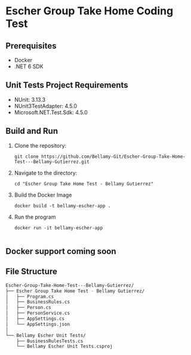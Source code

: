 # Escher Group Take Home Coding Test

## Prerequisites
* Docker
* .NET 6 SDK

## Unit Tests Project Requirements
* NUnit: 3.13.3
* NUnit3TestAdapter: 4.5.0
* Microsoft.NET.Test.Sdk: 4.5.0

## Build and Run
1. Clone the repository:
   ```
   git clone https://github.com/Bellamy-Git/Escher-Group-Take-Home-Test---Bellamy-Gutierrez.git

2. Navigate to the directory:
   ```
   cd "Escher Group Take Home Test - Bellamy Gutierrez"

3. Build the Docker Image
   ```
   docker build -t bellamy-escher-app .

4. Run the program
   ```
   docker run -it bellamy-escher-app


## Docker support coming soon

## File Structure
```bash
Escher-Group-Take-Home-Test---Bellamy-Gutierrez/
├── Escher Group Take Home Test - Bellamy Gutierrez/
│   ├── Program.cs
│   ├── BusinessRules.cs
│   ├── Person.cs
│   ├── PersonService.cs
│   ├── AppSettings.cs
│   └── AppSettings.json
│
└── Bellamy Escher Unit Tests/
    ├── BusinessRulesTests.cs
    └── Bellamy Escher Unit Tests.csproj
```

